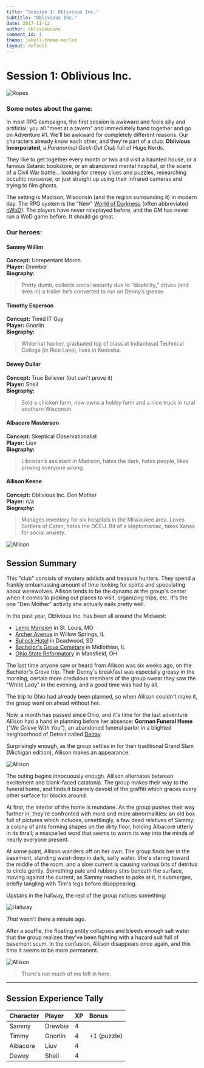 ```yaml
---
title: "Session 1: Oblivious Inc."
subtitle: "Oblivious Inc."
date: 2017-11-12
author: obliviousinc
comment_id: 1
theme: jekyll-theme-merlot
layout: default
---
```


# Session 1: Oblivious Inc.

![Ropes](/assets/img/hdr/ropes.jpg)

### Some notes about the game:

In most RPG campaigns, the first session is awkward and feels silly and artificial; you all "meet at a tavern" and immediately band together and go on Adventure #1.  We'll be awkward for completely different reasons.  Our characters already know each other, and they're part of a club:  **Oblivious Incorporated**, a *Paranormal Geek-Out Club* full of Huge Nerds.

They like to get together every month or two and visit a haunted house, or a famous Satanic bookstore, or an abandoned mental hospital, or the scene of a Civil War battle... looking for creepy clues and puzzles, researching occultic nonsense, or just straight up using their infrared cameras and trying to film ghosts.

The setting is Madison, Wisconsin (and the region surrounding it) in modern day.  The RPG system is the "New" [World of Darkness](http://whitewolf.wikia.com/wiki/World_of_Darkness) (often abbreviated [nWoD](https://www.google.com/search?q=nwod)).  The players have never roleplayed before, and the GM has never run a WoD game before.  It should go great.

### Our heroes:

#### Sammy Willim

**Concept:**  Unrepentant Moron  
**Player:**  Drewbie  
**Biography:**
> Pretty dumb, collects social security due to “disability,” drives (and lives in) a trailer he’s converted to run on Denny’s grease.

#### Timothy Esperson

**Concept:**  Timid IT Guy  
**Player:**  Gnorlin  
**Biography:**
> White hat hacker, graduated top of class at Indianhead Technical College (in Rice Lake), lives in Kenosha.

#### Dewey Dullar

**Concept:**  True Believer (but can't prove it)  
**Player:**  Sheil  
**Biography:**
> Sold a chicken farm, now owns a hobby farm and a nice truck in rural southern Wisconsin.

#### Albacore Masterson

**Concept:**  Skeptical Observationalist  
**Player:**  Liuv  
**Biography:**
> Librarian’s assistant in Madison, hates the dark, hates people, likes proving everyone wrong.

#### Allison Keene

**Concept:**  Oblivious Inc. Den Mother  
**Player:**  n/a  
**Biography:**
> Manages inventory for six hospitals in the Milwaukee area.  Loves Settlers of Catan, hates the DCEU.  Bit of a kleptomaniac, takes Xanax for social anxiety.

![Allison](/assets/img/npc/sm/allison1.jpg)

## Session Summary

This "club" consists of mystery addicts and treasure hunters.  They spend a frankly embarrassing amount of time looking for spirits and speculating about werewolves.  Allison tends to be the dynamo at the group's center when it comes to picking out places to visit, organizing trips, etc.  It's the one "Den Mother" activity she actually nails pretty well.

In the past year, Oblivious Inc. has been all around the Midwest:

* [Lemp Mansion](https://the-line-up.com/lemp-family-mansion) in St. Louis, MO
* [Archer Avenue](https://www.ranker.com/list/most-haunted-road-archer-avenue/sabrina-ithal) in Willow Springs, IL
* [Bullock Hotel](http://www.hauntedhouses.com/states/sd/bullock_hotel.htm) in Deadwood, SD
* [Bachelor's Grove Cemetary](https://www.prairieghosts.com/bachgrov.html) in Midlothian, IL
* [Ohio State Reformatory](http://www.deadohio.com/mansfieldreformatory.htm) in Mansfield, OH

The last time anyone saw or heard from Allison was six weeks ago, on the Bachelor's Grove trip.  Their Denny's breakfast was especially greasy in the morning, certain more credulous members of the group swear they saw the "White Lady" in the evening, and a good time was had by all.

The trip to Ohio had already been planned, so when Allison couldn't make it, the group went on ahead without her.

Now, a month has passed since Ohio, and it's time for the last adventure Allison had a hand in planning before her absence:  **Gorman Funeral Home** (*"We Grieve With You"*), an abandoned funeral parlor in a blighted neighborhood of Detroit called [Delray](https://detroit.curbed.com/2018/5/3/17314922/the-origins-demise-delray).

Surprisingly enough, as the group settles in for their traditional Grand Slam (Michigan edition), Allison makes an appearance.

![Allison](/assets/img/npc/sm/allison2.jpg)

The outing begins innocuously enough.  Allison alternates between excitement and blank-faced catatonia.  The group makes their way to the funeral home, and finds it bizarrely devoid of the graffiti which graces every other surface for blocks around.

At first, the interior of the home is mundane.  As the group pushes their way further in, they're confronted with more and more abnormalities:  an old box full of pictures which includes, unsettlingly, a few dead relatives of Sammy;  a colony of ants forming shapes on the dirty floor, holding Albacore utterly in its thrall;  a misspelled word that seems to worm its way into the minds of nearly everyone present.

At some point, Allison wanders off on her own.  The group finds her in the basement, standing waist-deep in dark, salty water.  She's staring toward the middle of the room, and a slow current is causing various bits of detritus to circle gently.  Something pale and rubbery stirs beneath the surface, moving against the current;  as Sammy reaches to poke at it, it submerges, briefly tangling with Tim's legs before disappearing.

Upstairs in the hallway, the rest of the group notices something:

![Hallway](/assets/img/hallsuit.jpg)

*That* wasn't there a minute ago.

After a scuffle, the floating entity collapses and bleeds enough salt water that the group realizes they've been fighting with a hazard suit full of basement scum.  In the confusion, Allison disappears once again, and this time it seems to be more permanent.

![Allison](/assets/img/npc/sm/allison4.jpg)

> There's not much of me left in here.

* * *

## Session Experience Tally

| Character | Player  | XP  | Bonus       |
|:--------- |:------- |:--- |:----------- |
| Sammy     | Drewbie | 4   |             |
| Timmy     | Gnorlin | 4   | +1 (puzzle) |
| Albacore  | Liuv    | 4   |             |
| Dewey     | Sheil   | 4   |             |